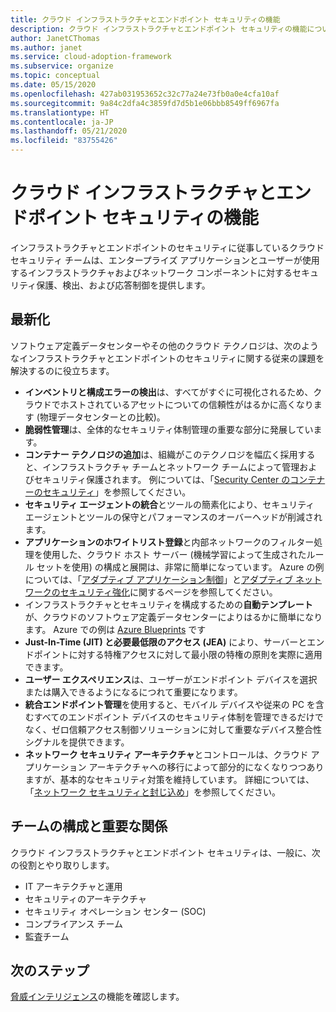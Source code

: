 ```yaml
---
title: クラウド インフラストラクチャとエンドポイント セキュリティの機能
description: クラウド インフラストラクチャとエンドポイント セキュリティの機能について説明します。
author: JanetCThomas
ms.author: janet
ms.service: cloud-adoption-framework
ms.subservice: organize
ms.topic: conceptual
ms.date: 05/15/2020
ms.openlocfilehash: 427ab031953652c32c77a24e73fb0a0e4cfa10af
ms.sourcegitcommit: 9a84c2dfa4c3859fd7d5b1e06bbb8549ff6967fa
ms.translationtype: HT
ms.contentlocale: ja-JP
ms.lasthandoff: 05/21/2020
ms.locfileid: "83755426"
---
```

# <a name="function-of-cloud-infrastructure-and-endpoint-security"></a>クラウド インフラストラクチャとエンドポイント セキュリティの機能

インフラストラクチャとエンドポイントのセキュリティに従事しているクラウド セキュリティ チームは、エンタープライズ アプリケーションとユーザーが使用するインフラストラクチャおよびネットワーク コンポーネントに対するセキュリティ保護、検出、および応答制御を提供します。

## <a name="modernization"></a>最新化

ソフトウェア定義データセンターやその他のクラウド テクノロジは、次のようなインフラストラクチャとエンドポイントのセキュリティに関する従来の課題を解決するのに役立ちます。

- **インベントリと構成エラーの検出**は、すべてがすぐに可視化されるため、クラウドでホストされているアセットについての信頼性がはるかに高くなります (物理データセンターとの比較)。
- **脆弱性管理**は、全体的なセキュリティ体制管理の重要な部分に発展しています。
- **コンテナー テクノロジの追加**は、組織がこのテクノロジを幅広く採用すると、インフラストラクチャ チームとネットワーク チームによって管理およびセキュリティ保護されます。 例については、「[Security Center のコンテナーのセキュリティ](https://docs.microsoft.com/azure/security-center/container-security)」を参照してください。
- **セキュリティ エージェントの統合**とツールの簡素化により、セキュリティ エージェントとツールの保守とパフォーマンスのオーバーヘッドが削減されます。
- **アプリケーションのホワイトリスト登録**と内部ネットワークのフィルター処理を使用した、クラウド ホスト サーバー (機械学習によって生成されたルール セットを使用) の構成と展開は、非常に簡単になっています。 Azure の例については、「[アダプティブ アプリケーション制御](https://docs.microsoft.com/azure/security-center/security-center-adaptive-application)」と[アダプティブ ネットワークのセキュリティ強化](https://docs.microsoft.com/azure/security-center/security-center-adaptive-network-hardening)に関するページを参照してください。
- インフラストラクチャとセキュリティを構成するための**自動テンプレート**が、クラウドのソフトウェア定義データセンターによりはるかに簡単になります。 Azure での例は [Azure Blueprints](https://docs.microsoft.com/azure/governance/blueprints/overview) です
- **Just-In-Time (JIT) と必要最低限のアクセス (JEA)** により、サーバーとエンドポイントに対する特権アクセスに対して最小限の特権の原則を実際に適用できます。
- **ユーザー エクスペリエンス**は、ユーザーがエンドポイント デバイスを選択または購入できるようになるにつれて重要になります。
- **統合エンドポイント管理**を使用すると、モバイル デバイスや従来の PC を含むすべてのエンドポイント デバイスのセキュリティ体制を管理できるだけでなく、ゼロ信頼アクセス制御ソリューションに対して重要なデバイス整合性シグナルを提供できます。
- **ネットワーク セキュリティ アーキテクチャ**とコントロールは、クラウド アプリケーション アーキテクチャへの移行によって部分的になくなりつつありますが、基本的なセキュリティ対策を維持しています。 詳細については、「[ネットワーク セキュリティと封じ込め](https://docs.microsoft.com/azure/architecture/framework/security/network-security-containment)」を参照してください。

## <a name="team-composition-and-key-relationships"></a>チームの構成と重要な関係

クラウド インフラストラクチャとエンドポイント セキュリティは、一般に、次の役割とやり取りします。

- IT アーキテクチャと運用
- セキュリティのアーキテクチャ
- セキュリティ オペレーション センター (SOC)
- コンプライアンス チーム
- 監査チーム

## <a name="next-steps"></a>次のステップ

[脅威インテリジェンス](./cloud-security-threat-intelligence.md)の機能を確認します。
